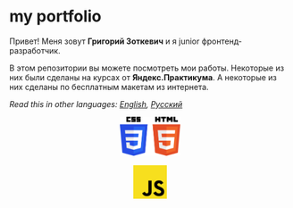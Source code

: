 # my portfolio
Привет! Меня зовут **Григорий Зоткевич** и я junior фронтенд-разработчик. 

В этом репозитории вы можете посмотреть мои работы. Некоторые из них были сделаны на курсах от **Яндекс.Практикума**.
А некоторые из них сделаны по бесплатным макетам из интернета.

*Read this in other languages: [English](README.md), [Русский](README.ru.md)*
<p align="center">
  <img src="https://github.com/quis0/my-portfolio/blob/master/images/CSS3HTML5-logo.svg" alt="" height="70px">
</p>
<p align="center">
  <img src="https://github.com/quis0/my-portfolio/blob/master/images/JS-logo.svg" alt="" width="60px" height="60px">
</p>

